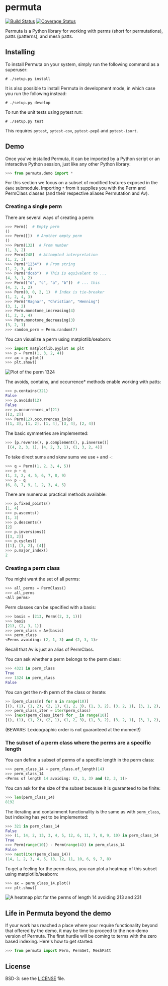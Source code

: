 # permuta

[![Build Status](https://travis-ci.org/PermutaTriangle/Permuta.svg?branch=master)](https://travis-ci.org/PermutaTriangle/Permuta)
[![Coverage Status](https://coveralls.io/repos/github/PermutaTriangle/Permuta/badge.svg?branch=master)](https://coveralls.io/github/PermutaTriangle/Permuta?branch=master)

Permuta is a Python library for working with perms (short for permutations),
patts (patterns), and mesh patts.

## Installing

To install Permuta on your system, simply run the following command as a superuser:

```
# ./setup.py install
```

It is also possible to install Permuta in development mode, in which case you
run the following instead:

```
# ./setup.py develop
```

To run the unit tests using pytest run:

```
# ./setup.py test
```

This requires `pytest`, `pytest-cov`, `pytest-pep8` and `pytest-isort`.

## Demo

Once you've installed Permuta, it can be imported by a Python script or an
interactive Python session, just like any other Python library:

```python
>>> from permuta.demo import *
```

For this section we focus on a subset of modified features exposed in the `demo`
submodule. Importing `*` from it supplies you with the Perm and PermClass
classes (and their respective aliases Permutation and Av).

### Creating a single perm

There are several ways of creating a perm:

```python
>>> Perm()  # Empty perm
()
>>> Perm([])  # Another empty perm
()
>>> Perm(132)  # From number
(1, 3, 2)
>>> Perm(248)  # Attempted interpretation
(1, 2, 3)
>>> Perm("1234")  # From string
(1, 2, 3, 4)
>>> Perm("dcab")  # This is equivalent to ...
(4, 3, 1, 2)
>>> Perm(["d", "c", "a", "b"])  # ... this
(4, 3, 1, 2)
>>> Perm(0, 0, 2, 1)  # Index is tie-breaker
(1, 2, 4, 3)
>>> Perm("Ragnar", "Christian", "Henning")
(3, 1, 2)
>>> Perm.monotone_increasing(4)
(1, 2, 3, 4)
>>> Perm.monotone_decreasing(3)
(3, 2, 1)
>>> random_perm = Perm.random(7)
```

You can visualize a perm using matplotlib/seaborn:

```python
>>> import matplotlib.pyplot as plt
>>> p = Perm((1, 3, 2, 4))
>>> ax = p.plot()
>>> plt.show()
```

![Plot of the perm 1324](README.d/1324.png?raw=true "Plot of the perm 1324")

The avoids, contains, and occurrence\* methods enable working with patts:

```python
>>> p.contains(321)
False
>>> p.avoids(12)
False
>>> p.occurrences_of(21)
[[3, 2]]
>>> Perm(12).occurrences_in(p)
[[1, 3], [1, 2], [1, 4], [3, 4], [2, 4]]
```

The basic symmetries are implemented:

```python
>>> [p.reverse(), p.complement(), p.inverse()]
 [(4, 2, 3, 1), (4, 2, 3, 1), (1, 3, 2, 4)]
```

To take direct sums and skew sums we use `+` and `-`:

```python
>>> q = Perm((1, 2, 3, 4, 5))
>>> p + q
(1, 3, 2, 4, 5, 6, 7, 8, 9)
>>> p - q
(6, 8, 7, 9, 1, 2, 3, 4, 5)
```

There are numerous practical methods available:

```python
>>> p.fixed_points()
[1, 4]
>>> p.ascents()
[1, 3]
>>> p.descents()
[2]
>>> p.inversions()
[[3, 2]]
>>> p.cycles()
[[1], [3, 2], [4]]
>>> p.major_index()
2
```

### Creating a perm class

You might want the set of all perms:

```python
>>> all_perms = PermClass()
>>> all_perms
<All perms>
```

Perm classes can be specified with a basis:

```python
>>> basis = [213, Perm((2, 3, 1))]
>>> basis
[213, (2, 3, 1)]
>>> perm_class = Av(basis)
>>> perm_class
<Perms avoiding: (2, 1, 3) and (2, 3, 1)>
```

Recall that Av is just an alias of PermClass.

You can ask whether a perm belongs to the perm class:

```python
>>> 4321 in perm_class
True
>>> 1324 in perm_class
False
```

You can get the n-th perm of the class or iterate:

```python
>> [perm_class[n] for n in range(10)]
[(), (1), (1, 2), (2, 1), (1, 2, 3), (1, 3, 2), (3, 2, 1), (3, 1, 2), (4, 3, 2, 1), (4, 1, 3, 2)]
>>> perm_class_iter = iter(perm_class)
>>> [next(perm_class_iter) for _ in range(10)]
[(), (1), (1, 2), (2, 1), (1, 2, 3), (1, 3, 2), (3, 2, 1), (3, 1, 2), (4, 3, 2, 1), (4, 1, 3, 2)]
```

(BEWARE: Lexicographic order is not guaranteed at the moment!)

### The subset of a perm class where the perms are a specific length

You can define a subset of perms of a specific length in the perm class:

```python
>>> perm_class_14 = perm_class.of_length(14)
>>> perm_class_14
<Perms of length 14 avoiding: (2, 1, 3) and (2, 3, 1)>
```

You can ask for the size of the subset because it is guaranteed to be finite:

```python
>>> len(perm_class_14)
8192
```

The iterating and containment functionality is the same as with `perm_class`,
but indexing has yet to be implemented:

```python
>>> 321 in perm_class_14
False
>>> (1, 14, 2, 13, 3, 4, 5, 12, 6, 11, 7, 8, 9, 10) in perm_class_14
True
>>> Perm(range(10)) - Perm(range(4)) in perm_class_14
False
>>> next(iter(perm_class_14))
(14, 1, 2, 3, 4, 5, 13, 12, 11, 10, 6, 9, 7, 8)
```

To get a feeling for the perm class, you can plot a heatmap of this subset
 using matplotlib/seaborn:

```python
>>> ax = perm_class_14.plot()
>>> plt.show()
```

![A heatmap plot for the perms of length 14 avoiding 213 and 231](README.d/av_213_231_of_length_14_heatmap.png?raw=true "A heatmap plot for the perms of length 14 avoiding 213 and 231")

## Life in Permuta beyond the demo

If your work has reached a place where your require functionality beyond
that offered by the demo, it may be time to proceed to the non-demo version
of Permuta. The first hurdle will be coming to terms with the zero based indexing.
Here's how to get started:

```python
>>> from permuta import Perm, PermSet, MeshPatt
```

## License
BSD-3: see the [LICENSE](https://github.com/PermutaTriangle/Permuta/blob/master/LICENSE) file.
